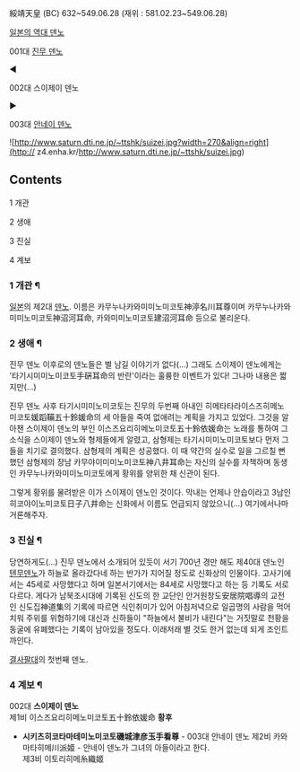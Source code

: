 綏靖天皇 (BC) 632~549.06.28 (재위 : 581.02.23~549.06.28)  

[일본의 역대 덴노](%EC%9D%BC%EB%B3%B8/%EC%99%95%EC%82%AC.md)

001대 [진무 덴노](%EC%A7%84%EB%AC%B4%20%EB%8D%B4%EB%85%B8.md)

◀

002대 스이제이 덴노

▶

003대 [안네이 덴노](%EC%95%88%EB%84%A4%EC%9D%B4%20%EB%8D%B4%EB%85%B8.md)

  
![http://www.saturn.dti.ne.jp/~ttshk/suizei.jpg?width=270&align=right](http://
z4.enha.kr/http://www.saturn.dti.ne.jp/~ttshk/suizei.jpg)

## Contents

    

1 개관

2 생애

3 진실

4 계보

### 1 개관 ¶

[일본](%EC%9D%BC%EB%B3%B8.md)의 제2대 [덴노](%EB%8D%B4%EB%85%B8.md). 이름은
카무누나카와미미노미코토神渟名川耳尊이며 카무누나카와미미노미코토神沼河耳命, 카와미미노미코토建沼河耳命 등으로 불리운다.

### 2 생애 ¶

진무 덴노 이후로의 덴노들은 별 남길 이야기가 없다(...) 그래도 스이제이 덴노에게는 '타기시미미노미코토手硏耳命의 반란'이라는 훌륭한
이벤트가 있다! 그나마 내용은 짧지만(...)  

  

진무 덴노 사후 타기시미미노미코토는 진무의 두번째 아내인 히메타타라이스즈히메노미코토媛蹈鞴五十鈴媛命의 세 아들을 죽여 없애려는 계획을 가지고
있었다. 그것을 알아챈 스이제이 덴노의 부인 이스즈요리히메노미코토五十鈴依媛命는 노래를 통하여 그 소식을 스이제이 덴노와 형제들에게 알렸고,
삼형제는 타기시미미노미코토보다 먼저 그들을 치기로 결의했다. 삼형제의 계획은 성공했다. 이 때 약간의 실수로 일을 그르칠 뻔 했던 삼형제의
장남 카무야이미미노미코토神八井耳命는 자신의 실수를 자책하며 동생인 카무누나카와미미노미코토에게 황위를 양위한 채 신관이 된다.  

  

그렇게 황위를 물려받은 이가 스이제이 덴노인 것이다. 막내는 언제나 안습이라고 3남인 히코야이노미코토日子八井命는 신화에서 이름도 언급되지
않았으니(...) 여기에서나마 거론해주자.  

### 3 진실 ¶

당연하게도(...) 진무 덴노에서 소개되어 있듯이 서기 700년 경만 해도 제40대 덴노인 [텐무덴노](%ED%85%90%EB%AC%B4%20%EB%8D%B4%EB%85%B8.md)가 하늘로 올라갔다네 하는 반가가 지어질 정도로
신화상의 인물이다. 고사기에서는 45세로 사망했다고 하며 일본서기에서는 84세로 사망했다고 하는 등 기록도 서로 다르다. 게다가 남북조시대에
기록된 신도의 한 교단인 안거원창도安居院唱導의 교전인 신도집神道集의 기록에 따르면 식인취미가 있어 아침저녁으로 일곱명의 사람을 먹어치워
주위를 위협하기에 대신과 신하들이 "하늘에서 불비가 내린다"는 거짓말로 천황을 동굴에 유폐했다는 기록이 남아있을 정도다. 이래저래 별 것도
한거 없는데 되게 조인트 까인다.

  

[결사팔대](%EA%B2%B0%EC%82%AC%ED%8C%94%EB%8C%80.md)의 첫번째 덴노.

### 4 계보 ¶

002대 **스이제이 덴노**  
제1비 이스즈요리히메노미코토五十鈴依媛命 **황후**  

  * **시키츠히코타마테미노미코토磯城津彦玉手看尊** \- 003대 안네이 덴노
제2비 카와마타히메川派姬 - 안네이 덴노가 그녀의 아들이라고 한다.  
제3비 이토리히메糸織姬

